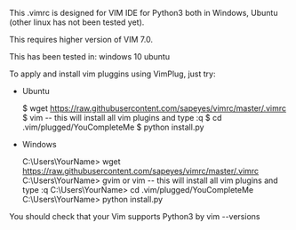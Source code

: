 
This .vimrc is designed for VIM IDE for Python3 both in Windows, Ubuntu (other linux has not been tested yet).

This requires higher version of VIM 7.0.

This has been tested in:
  windows 10
  ubuntu

To apply and install vim pluggins using VimPlug, just try:

 - Ubuntu
 
   $ wget https://raw.githubusercontent.com/sapeyes/vimrc/master/.vimrc 
   $ vim   -- this will install all vim plugins and type :q
   $ cd .vim/plugged/YouCompleteMe
   $ python install.py

 - Windows
 
   C:\Users\YourName> wget https://raw.githubusercontent.com/sapeyes/vimrc/master/.vimrc 
   C:\Users\YourName> gvim or vim -- this will install all vim plugins and type :q
   C:\Users\YourName> cd .vim/plugged/YouCompleteMe
   C:\Users\YourName> python install.py


You should check that your Vim supports Python3 by vim --versions
 
